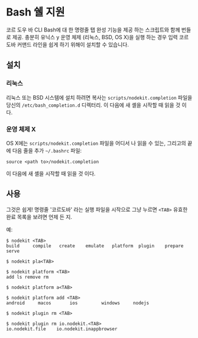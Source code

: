 <!--
#
# Licensed to OffGrid Networks (OGN) under one
# or more contributor license agreements.  See the NOTICE file
# distributed with this work for additional information
# regarding copyright ownership.  OGN licenses this file
# to you under the Apache License, Version 2.0 (the
# "License"); you may not use this file except in compliance
# with the License.  You may obtain a copy of the License at
# 
# http://apache.org/licenses/LICENSE-2.0
# 
# Unless required by applicable law or agreed to in writing,
# software distributed under the License is distributed on an
# "AS IS" BASIS, WITHOUT WARRANTIES OR CONDITIONS OF ANY
#  KIND, either express or implied.  See the License for the
# specific language governing permissions and limitations
# under the License.
#
-->

# Bash 쉘 지원

코르 도우 바 CLI Bash에 대 한 명령줄 탭 완성 기능을 제공 하는 스크립트와 함께 번들로 제공. 충분히 유닉스 y 운영 체제 (리눅스, BSD, OS X)을 실행 하는 경우 입력 코르도바 커맨드 라인을 쉽게 하기 위해이 설치할 수 있습니다.

## 설치

### 리눅스

리눅스 또는 BSD 시스템에 설치 하려면 복사는 `scripts/nodekit.completion` 파일을 당신의 `/etc/bash_completion.d` 디렉터리. 이 다음에 새 셸을 시작할 때 읽을 것 이다.

### 운영 체제 X

OS X에는 `scripts/nodekit.completion` 파일을 어디서 나 읽을 수 있는, 그리고의 끝에 다음 줄을 추가 `~/.bashrc` 파일:

    source <path to>/nodekit.completion
    

이 다음에 새 셸을 시작할 때 읽을 것 이다.

## 사용

그것은 쉽게! 명령줄 '코르도바' 라는 실행 파일을 시작으로 그냥 누르면 `<TAB>` 유효한 완료 목록을 보려면 언제 든 지.

예:

    $ nodekit <TAB>
    build     compile   create    emulate   platform  plugin    prepare   serve
    
    $ nodekit pla<TAB>
    
    $ nodekit platform <TAB>
    add ls remove rm
    
    $ nodekit platform a<TAB>
    
    $ nodekit platform add <TAB>
    android     macos       ios         windows     nodejs
    
    $ nodekit plugin rm <TAB>
    
    $ nodekit plugin rm io.nodekit.<TAB>
    io.nodekit.file    io.nodekit.inappbrowser